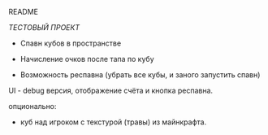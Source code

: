 README

*ТЕСТОВЫЙ ПРОЕКТ*

- Спавн кубов в пространстве 

- Начисление очков после тапа по кубу 

- Возможность респавна (убрать все кубы, и заного запустить спавн)

UI - debug версия, отображение счёта и кнопка респавна. 

опционально:

 + куб над игроком с текстурой (травы) из майнкрафта. 
